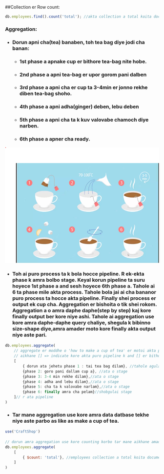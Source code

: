##Collection er Row count:

```javascript
db.employees.find().count('total'); //akta collection a total koita document ache sheta bole dibe.
```

### Aggregation: 
- ### Dorun apni cha(tea) banaben, toh tea bag diye jodi cha banan:
    - ### 1st phase a apnake cup er bithore tea-bag nite hobe.
    - ### 2nd phase a apni tea-bag er upor gorom pani dalben
    - ### 3rd phase a apni cha er cup ta 3-4min er jonno rekhe diben tea-bag shoho.
    - ### 4th phase a apni adha(ginger) deben, lebu deben
    - ### 5th phase a apni cha ta k kuv valovabe chamoch diye narben.
    - ### 6th phase a apner cha ready.
![](./image.png)
- ### Toh ai puro process ta k bola hocce pipeline. R ek-ekta phase k amra bolbo stage. Keyal korun pipeline ta suru hoyece 1st phase a and sesh hoyece 6th phase a. Tahole ai 6 ta phase mile akta process. Tahole bola jai ai cha bananor puro process ta hocce akta pipeline. Finally shei process er output ek cup cha. Aggregation er bishoita o tik shei rokom. Aggregation a o amra daphe daphe(step by step) kaj kore finally output ber kore niye ashi. Tahole ai aggregation use kore amra daphe-daphe query chaliye, shegula k bibinno size-shape diye,amra amader moto kore finally akta output niye aste pari.


```javascript
db.employees.aggregate(
    // aggregate er moddhe o 'how to make a cup of tea' er motoi akta pipeline make korte hoi.
    // aikhane [] => indicate kore akta puro pipeline k and [] er bithore amader k stage likhte hobe {} er moddhe like below.
    [
        { dorun ata jehetu phase 1 : tai tea bag dilam}, //tahole agula hocce amader stage
        {phase 2: goro pani dallam cup a}, //ata o stage 
        {phase 3: 3-4 min rekhe dilam},//ata o stage 
        {phase 4: adha and lebu dilam},//ata o stage 
        {phase 5: cha ta k valovabe narlam},//ata o stage 
        {phase 6: finally amra cha pelam}//shobgulai stage 
    ]// r ata pipeline
)
```
- ### Tar mane aggregation use kore amra data datbase tekhe niye aste parbo as like as make a cup of tea.


```javascript
use('CraftShop')

// dorun amra aggregation use kore counting korbo tar mane aikhane amader shudu akta stage:
db.employees.aggregate(
    [
        { $count: 'total'}, //employees collection a total koita document ache sheta bole dibe.
    ]
)
```